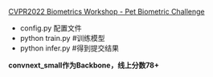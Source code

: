 

[CVPR2022 Biometrics Workshop - Pet Biometric Challenge](https://tianchi.aliyun.com/competition/entrance/531952/introduction)
- config.py 配置文件
- python train.py #训练模型
- python infer.py #得到提交结果

**convnext_small作为Backbone，线上分数78+**